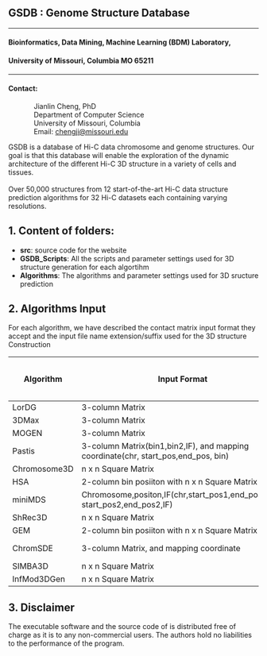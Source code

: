 
## GSDB : Genome Structure Database

----------

#### Bioinformatics, Data Mining, Machine Learning (BDM) Laboratory, 
#### University of Missouri, Columbia MO 65211

----------

#### Contact: <br/>
&nbsp;&nbsp;&nbsp;&nbsp;&nbsp;&nbsp;&nbsp;&nbsp;&nbsp;&nbsp;&nbsp;&nbsp; Jianlin Cheng, PhD <br/>
&nbsp;&nbsp;&nbsp;&nbsp;&nbsp;&nbsp;&nbsp;&nbsp;&nbsp;&nbsp;&nbsp;&nbsp; Department of Computer Science <br/>
&nbsp;&nbsp;&nbsp;&nbsp;&nbsp;&nbsp;&nbsp;&nbsp;&nbsp;&nbsp;&nbsp;&nbsp; University of Missouri, Columbia <br/>
&nbsp;&nbsp;&nbsp;&nbsp;&nbsp;&nbsp;&nbsp;&nbsp;&nbsp;&nbsp;&nbsp;&nbsp; Email: chengji@missouri.edu


GSDB is a database of Hi-C data chromosome and genome structures. Our goal is that this database will enable the exploration of the dynamic architecture of the different Hi-C 3D structure in a variety of cells and tissues.
<br/><br/>
Over 50,000 structures from 12 start-of-the-art Hi-C data structure prediction algorithms for 32 Hi-C datasets each containing varying resolutions.



## 1. Content of folders:
- **src**: source code for the website
- **GSDB_Scripts**: All the scripts and parameter settings used for 3D structure generation for each algortihm
- **Algorithms**:  The algorithms and parameter settings used for 3D sructure prediction


## 2. Algorithms Input ##

For each algorithm, we have described the contact matrix input format they accept and the input file name extension/suffix used for the 3D structure Construction

| Algorithm|  Input Format	| GSDB Input filename suffix |
| --- | --- |--- |
|LorDG | 3-column Matrix | _list.txt |
|3DMax| 3-column Matrix| _list.txt|
|MOGEN| 3-column Matrix| _list.txt|
|Pastis|3-column Matrix(bin1,bin2,IF), and mapping coordinate(chr, start_pos,end_pos, bin) | .n_contact, .cbins|
|Chromosome3D| n x n Square Matrix| _matrix.txt|
|HSA| 2-column bin posiiton with n x n Square Matrix|_HSA.txt|
|miniMDS|Chromosome,positon,IF(chr,start_pos1,end_pos1,chr, start_pos2,end_pos2,IF)|.bed|
|ShRec3D|n x n Square Matrix| _matrix.txt|
|GEM|2-column bin posiiton with n x n Square Matrix|_HSA.txt|
|ChromSDE|3-column Matrix, and mapping coordinate|.n_contact, .cbins|
|SIMBA3D	|n x n Square Matrix|.npy|
|InfMod3DGen|n x n Square Matrix| _matrix.txt|

## 3. Disclaimer ##

The executable software and the source code of is distributed free of charge as it is to any non-commercial users. The authors hold no liabilities to 
the performance of the program.


